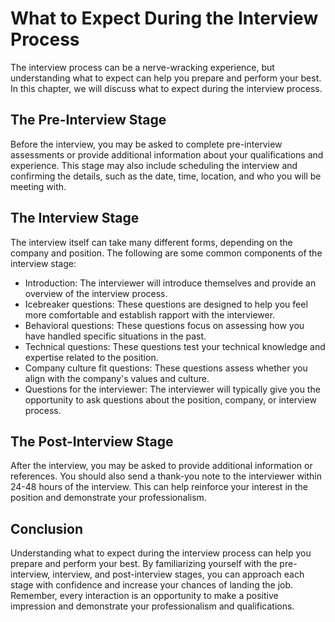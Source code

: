 What to Expect During the Interview Process
===========================================================================================

The interview process can be a nerve-wracking experience, but understanding what to expect can help you prepare and perform your best. In this chapter, we will discuss what to expect during the interview process.

The Pre-Interview Stage
-----------------------

Before the interview, you may be asked to complete pre-interview assessments or provide additional information about your qualifications and experience. This stage may also include scheduling the interview and confirming the details, such as the date, time, location, and who you will be meeting with.

The Interview Stage
-------------------

The interview itself can take many different forms, depending on the company and position. The following are some common components of the interview stage:

* Introduction: The interviewer will introduce themselves and provide an overview of the interview process.
* Icebreaker questions: These questions are designed to help you feel more comfortable and establish rapport with the interviewer.
* Behavioral questions: These questions focus on assessing how you have handled specific situations in the past.
* Technical questions: These questions test your technical knowledge and expertise related to the position.
* Company culture fit questions: These questions assess whether you align with the company's values and culture.
* Questions for the interviewer: The interviewer will typically give you the opportunity to ask questions about the position, company, or interview process.

The Post-Interview Stage
------------------------

After the interview, you may be asked to provide additional information or references. You should also send a thank-you note to the interviewer within 24-48 hours of the interview. This can help reinforce your interest in the position and demonstrate your professionalism.

Conclusion
----------

Understanding what to expect during the interview process can help you prepare and perform your best. By familiarizing yourself with the pre-interview, interview, and post-interview stages, you can approach each stage with confidence and increase your chances of landing the job. Remember, every interaction is an opportunity to make a positive impression and demonstrate your professionalism and qualifications.
